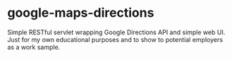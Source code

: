 # google-maps-directions
Simple RESTful servlet wrapping Google Directions API and simple web UI. Just for my own educational purposes and to show to potential employers as a work sample.


